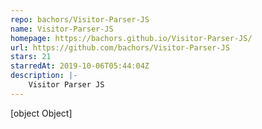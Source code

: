 ```yaml
---
repo: bachors/Visitor-Parser-JS
name: Visitor-Parser-JS
homepage: https://bachors.github.io/Visitor-Parser-JS/
url: https://github.com/bachors/Visitor-Parser-JS
stars: 21
starredAt: 2019-10-06T05:44:04Z
description: |-
    Visitor Parser JS
---
```


[object Object]

